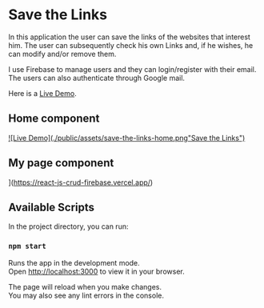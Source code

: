 # Save the Links


In this application the user can save the links of the websites that interest him. 
The user can subsequently check his own Links and, if he wishes, he can modify and/or remove them.

I use Firebase to manage users and they can login/register with their email.
The users can also authenticate through Google mail.

Here is a [Live Demo](https://react-js-crud-firebase.vercel.app/).

## Home component
[![Live Demo](./public/assets/save-the-links-home.png"Save the Links")](https://react-js-crud-firebase.vercel.app/)

## My page component
[](./public/assets/save-the-links.png "Save the Links")](https://react-js-crud-firebase.vercel.app/)


## Available Scripts

In the project directory, you can run:

### `npm start`

Runs the app in the development mode.\
Open [http://localhost:3000](http://localhost:3000) to view it in your browser.

The page will reload when you make changes.\
You may also see any lint errors in the console.

